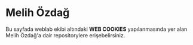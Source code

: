 # Melih Özdağ
Bu sayfada weblab ekibi altındaki __WEB COOKIES__ yapılanmasında yer alan Melih Özdağ'a dair repositorylere erişebelirsiniz.
